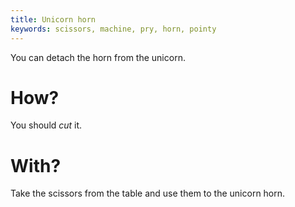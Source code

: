 ```yaml
---
title: Unicorn horn
keywords: scissors, machine, pry, horn, pointy
---
```


You can detach the horn from the unicorn.

# How?
You should _cut_ it.

# With?
Take the scissors from the table and use them to the unicorn horn.
